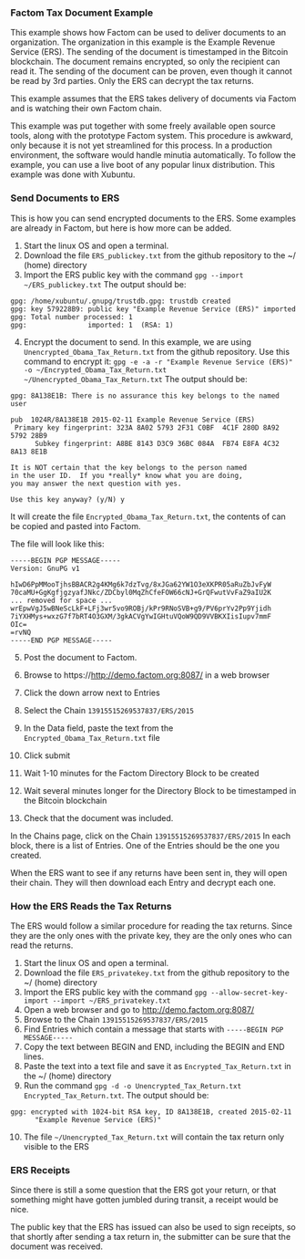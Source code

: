 ### Factom Tax Document Example

This example shows how Factom can be used to deliver documents to an organization.  The organization in this example is the Example Revenue Service (ERS).  The sending of the document is timestamped in the Bitcoin blockchain.  The document remains encrypted, so only the recipient can read it.  The sending of the document can be proven, even though it cannot be read by 3rd parties.  Only the ERS can decrypt the tax returns.

This example assumes that the ERS takes delivery of documents via Factom and is watching their own Factom chain.  

This example was put together with some freely available open source tools, along with the prototype Factom system.  This procedure is awkward, only because it is not yet streamlined for this process.  In a production environment, the software would handle minutia automatically.  To follow the example, you can use a live boot of any popular linux distribution.  This example was done with Xubuntu.



### Send Documents to ERS

This is how you can send encrypted documents to the ERS.  Some examples are already in Factom, but here is how more can be added.

1. Start the linux OS and open a terminal.
2. Download the file `ERS_publickey.txt` from the github repository to the ~/ (home) directory
3. Import the ERS public key with the command `gpg --import ~/ERS_publickey.txt`  The output should be:

```
gpg: /home/xubuntu/.gnupg/trustdb.gpg: trustdb created
gpg: key 579228B9: public key "Example Revenue Service (ERS)" imported
gpg: Total number processed: 1
gpg:               imported: 1  (RSA: 1)
```

4. Encrypt the document to send.  In this example, we are using `Unencrypted_Obama_Tax_Return.txt` from the github repository.  Use this command to encrypt it: `gpg -e -a -r "Example Revenue Service (ERS)" -o ~/Encrypted_Obama_Tax_Return.txt ~/Unencrypted_Obama_Tax_Return.txt`  The output should be: 
```
gpg: 8A138E1B: There is no assurance this key belongs to the named user

pub  1024R/8A138E1B 2015-02-11 Example Revenue Service (ERS)
 Primary key fingerprint: 323A 8A02 5793 2F31 C0BF  4C1F 280D 8A92 5792 28B9
      Subkey fingerprint: A8BE 8143 D3C9 36BC 084A  FB74 E8FA 4C32 8A13 8E1B

It is NOT certain that the key belongs to the person named
in the user ID.  If you *really* know what you are doing,
you may answer the next question with yes.

Use this key anyway? (y/N) y
```
It will create the file `Encrypted_Obama_Tax_Return.txt`, the contents of can be copied and pasted into Factom.

The file will look like this:
```
-----BEGIN PGP MESSAGE-----
Version: GnuPG v1

hIwD6PpMMooTjhsBBACR2g4KMg6k7dzTvg/8xJGa62YW1O3eXKPR05aRuZbJvFyW
70caMU+GgKgfjgzyafJNkc/ZDCbyl0MqZhCfeFOW66cNJ+GrQFwutVvFaZ9aIU2K
... removed for space ...
wrEpwVgJ5wBNeScLkF+LFj3wr5vo9ROBj/kPr9RNoSVB+g9/PV6prYv2Pp9Yjidh
7iYXHMys+wxzG7f7bRT4O3GXM/3gkACVgYwIGHtuVQoW9QD9VVBKXIisIupv7mmF
OIc=
=rvNQ
-----END PGP MESSAGE-----
```

5. Post the document to Factom.
  1. Browse to https://http://demo.factom.org:8087/ in a web browser
  2. Click the down arrow next to Entries
  3. Select the Chain `13915515269537837/ERS/2015`
  4. In the Data field, paste the text from the `Encrypted_Obama_Tax_Return.txt` file
  5. Click submit
  6. Wait 1-10 minutes for the Factom Directory Block to be created
  7. Wait several minutes longer for the Directory Block to be timestamped in the Bitcoin blockchain

6. Check that the document was included.

In the Chains page, click on the Chain `13915515269537837/ERS/2015`
In each block, there is a list of Entries.  One of the Entries should be the one you created.

When the ERS want to see if any returns have been sent in, they will open their chain.  They will then download each Entry and decrypt each one.  


### How the ERS Reads the Tax Returns

The ERS would follow a similar procedure for reading the tax returns.  Since they are the only ones with the private key, they are the only ones who can read the returns.

1. Start the linux OS and open a terminal.
2. Download the file `ERS_privatekey.txt` from the github repository to the ~/ (home) directory
3. Import the ERS public key with the command `gpg --allow-secret-key-import --import ~/ERS_privatekey.txt`
4. Open a web browser and go to http://demo.factom.org:8087/
5. Browse to the Chain `13915515269537837/ERS/2015`
6. Find Entries which contain a message that starts with `-----BEGIN PGP MESSAGE-----`
7. Copy the text between BEGIN and END, including the BEGIN and END lines.
8. Paste the text into a text file and save it as `Encrypted_Tax_Return.txt` in the ~/ (home) directory
9. Run the command `gpg -d -o Unencrypted_Tax_Return.txt Encrypted_Tax_Return.txt`.  The output should be:
```
gpg: encrypted with 1024-bit RSA key, ID 8A138E1B, created 2015-02-11
      "Example Revenue Service (ERS)"
```
10. The file `~/Unencrypted_Tax_Return.txt` will contain the tax return only visible to the ERS


### ERS Receipts

Since there is still a some question that the ERS got your return, or that something might have gotten jumbled during transit, a receipt would be nice.

The public key that the ERS has issued can also be used to sign receipts, so that shortly after sending a tax return in, the submitter can be sure that the document was received.



